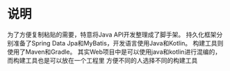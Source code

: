 # 说明
为了方便复制粘贴的需要，特意将Java API开发整理成了脚手架。
持久化框架分别准备了Spring Data Jpa和MyBatis，开发语言使用Java和Kotlin。
构建工具则使用了Maven和Gradle。
其实Web项目中是可以使用java和kotlin进行混编的，而构建工具也是可以放在一个工程里
方便不同的人选择不同的构建工具

